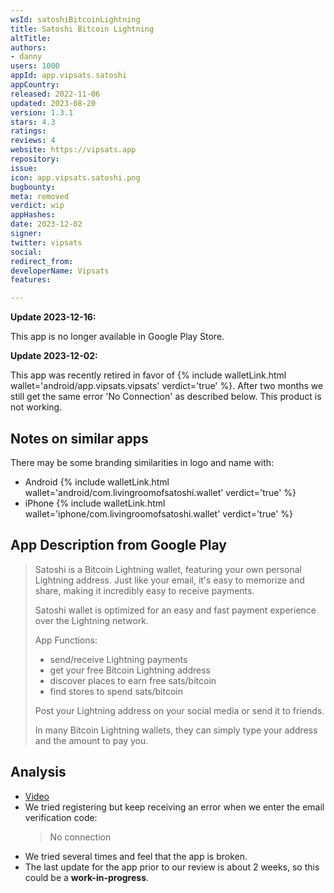```yaml
---
wsId: satoshiBitcoinLightning
title: Satoshi Bitcoin Lightning
altTitle: 
authors:
- danny
users: 1000
appId: app.vipsats.satoshi
appCountry: 
released: 2022-11-06
updated: 2023-08-20
version: 1.3.1
stars: 4.3
ratings: 
reviews: 4
website: https://vipsats.app
repository: 
issue: 
icon: app.vipsats.satoshi.png
bugbounty: 
meta: removed
verdict: wip
appHashes: 
date: 2023-12-02
signer: 
twitter: vipsats
social: 
redirect_from: 
developerName: Vipsats
features: 

---
```


**Update 2023-12-16:**

This app is no longer available in Google Play Store.

**Update 2023-12-02:**

This app was recently retired in favor of {% include walletLink.html wallet='android/app.vipsats.vipsats' verdict='true' %}. After two months we still get the same error 'No Connection' as described below. This product is not working.

## Notes on similar apps 

There may be some branding similarities in logo and name with:
- Android {% include walletLink.html wallet='android/com.livingroomofsatoshi.wallet' verdict='true' %}
- iPhone {% include walletLink.html wallet='iphone/com.livingroomofsatoshi.wallet' verdict='true' %}

## App Description from Google Play

> Satoshi is a Bitcoin Lightning wallet, featuring your own personal Lightning address. Just like your email, it's easy to memorize and share, making it incredibly easy to receive payments.
>
> Satoshi wallet is optimized for an easy and fast payment experience over the Lightning network.
> 
> App Functions:
> - send/receive Lightning payments
> - get your free Bitcoin Lightning address
> - discover places to earn free sats/bitcoin
> - find stores to spend sats/bitcoin
>
> Post your Lightning address on your social media or send it to friends.
>
> In many Bitcoin Lightning wallets, they can simply type your address and the amount to pay you.

## Analysis

- [Video](https://twitter.com/BitcoinWalletz/status/1699384596528570487)
- We tried registering but keep receiving an error when we enter the email verification code:
  > No connection
- We tried several times and feel that the app is broken.
- The last update for the app prior to our review is about 2 weeks, so this could be a **work-in-progress**. 
